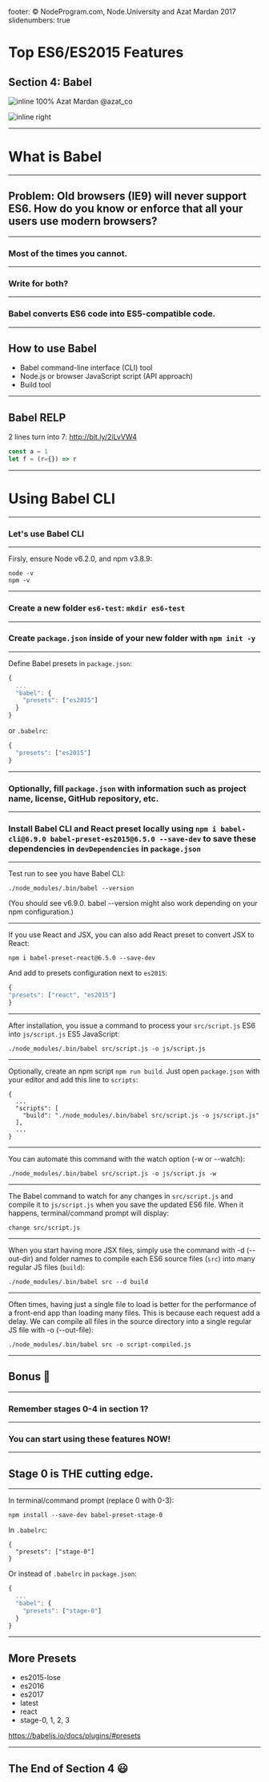 footer: © NodeProgram.com, Node.University and Azat Mardan 2017
slidenumbers: true

# Top ES6/ES2015 Features
## Section 4: Babel

![inline 100%](images/azat.jpeg)
Azat Mardan @azat_co

![inline right](images/nu.png)

---

# What is Babel

---

## Problem: Old browsers (IE9) will never support ES6. How do you know or enforce that all your users use modern browsers?

---

### Most of the times you cannot.

---

### Write for both?

---

### Babel converts ES6 code into ES5-compatible code.

---

## How to use Babel

* Babel command-line interface (CLI) tool
* Node.js or browser JavaScript script (API approach)
* Build tool

---

## Babel RELP

2 lines turn into 7: <http://bit.ly/2iLvVW4>

```js
const a = 1
let f = (r={}) => r
```

---

# Using Babel CLI

---

### Let's use Babel CLI

---

Firsly, ensure Node v6.2.0, and npm v3.8.9:

```
node -v
npm -v
```

---


### Create a new folder `es6-test`: `mkdir es6-test`

---

### Create `package.json` inside of your new folder with `npm init -y`

---

Define Babel presets in `package.json`:


```js
{
  ...
  "babel": {
    "presets": ["es2015"]
  }  
}
```

 or `.babelrc`:

```js
{
  "presets": ["es2015"]
}  
```

---

### Optionally, fill `package.json` with information such as project name, license, GitHub repository, etc.

---

### Install Babel CLI and React preset locally using `npm i babel-cli@6.9.0 babel-preset-es2015@6.5.0 --save-dev` to save these dependencies in `devDependencies` in `package.json`

---

Test run to see you have Babel CLI:

```
./node_modules/.bin/babel --version
```

(You should see v6.9.0. babel --version might also work depending on your npm configuration.)

---

If you use React and JSX, you can also add React preset to convert JSX to React:

```
npm i babel-preset-react@6.5.0 --save-dev
```

And add to presets configuration next to `es2015`:

```js
{
"presets": ["react", "es2015"]
}
```

---

After installation, you issue a command to process your `src/script.js` ES6 into `js/script.js` ES5 JavaScript:

```
./node_modules/.bin/babel src/script.js -o js/script.js
```

---

Optionally, create an npm script `npm run build`. Just open `package.json` with your editor and add this line to `scripts`:

```
{
  ...
  "scripts": [
    "build": "./node_modules/.bin/babel src/script.js -o js/script.js"
  ],
  ...
}
```

---


You can automate this command with the watch option (-w or --watch):

```
./node_modules/.bin/babel src/script.js -o js/script.js -w
```

---

The Babel command to watch for any changes in `src/script.js` and compile it to `js/script.js` when you save the updated ES6 file. When it happens, terminal/command prompt will display:

```
change src/script.js
```

---

When you start having more JSX files, simply use the command with -d (--out-dir) and folder names to compile each ES6 source files (`src`) into many regular JS files (`build`):

```
./node_modules/.bin/babel src --d build
```

---

Often times, having just a single file to load is better for the performance of a front-end app than loading many files. This is because each request add a delay. We can compile all files in the source directory into a single regular JS file with -o (--out-file):

```
./node_modules/.bin/babel src -o script-compiled.js
```

---

## Bonus 🎁

---

### Remember stages 0-4 in section 1?

---

### You can start using these features NOW!


---

## Stage 0 is THE cutting edge.

---

In terminal/command prompt (replace 0 with 0-3):

```
npm install --save-dev babel-preset-stage-0
```

In `.babelrc`:

```
{
  "presets": ["stage-0"]
}
```

Or instead of `.babelrc` in `package.json`:

```js
{  
  ...
  "babel": {
    "presets": ["stage-0"]
  }
}
```

---

## More Presets

* es2015-lose
* es2016
* es2017
* latest
* react
* stage-0, 1, 2, 3

<https://babeljs.io/docs/plugins/#presets>

---

## The End of Section 4 😃